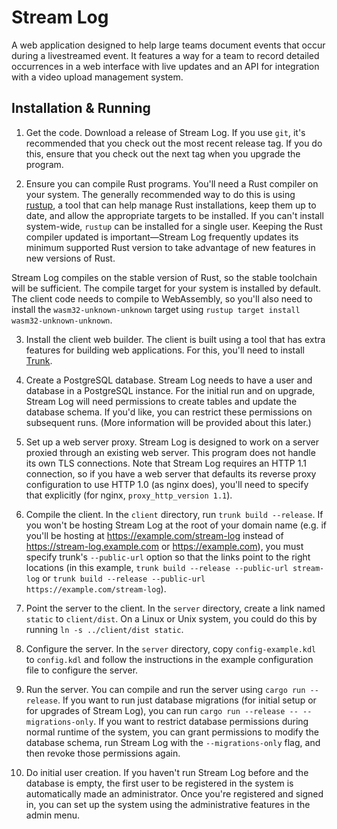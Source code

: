 # Stream Log
A web application designed to help large teams document events that occur during a livestreamed event. It features a way
for a team to record detailed occurrences in a web interface with live updates and an API for integration with a video
upload management system.

## Installation & Running
1. Get the code.
Download a release of Stream Log. If you use `git`, it's recommended that you check out the most recent release tag. If
you do this, ensure that you check out the next tag when you upgrade the program.

2. Ensure you can compile Rust programs.
You'll need a Rust compiler on your system. The generally recommended way to do this is using
[rustup](https://www.rust-lang.org/tools/install), a tool that can help manage Rust installations, keep them up to date,
and allow the appropriate targets to be installed. If you can't install system-wide, `rustup` can be installed for a
single user. Keeping the Rust compiler updated is important—Stream Log frequently updates its minimum supported Rust
version to take advantage of new features in new versions of Rust.

Stream Log compiles on the stable version of Rust, so the stable toolchain will be sufficient. The compile target for
your system is installed by default. The client code needs to compile to WebAssembly, so you'll also need to install the
`wasm32-unknown-unknown` target using `rustup target install wasm32-unknown-unknown`.

3. Install the client web builder.
The client is built using a tool that has extra features for building web applications. For this, you'll need to install
[Trunk](https://trunkrs.dev).

4. Create a PostgreSQL database.
Stream Log needs to have a user and database in a PostgreSQL instance. For the initial run and on upgrade, Stream Log
will need permissions to create tables and update the database schema. If you'd like, you can restrict these permissions
on subsequent runs. (More information will be provided about this later.)

5. Set up a web server proxy.
Stream Log is designed to work on a server proxied through an existing web server. This program does not handle its own
TLS connections. Note that Stream Log requires an HTTP 1.1 connection, so if you have a web server that defaults its
reverse proxy configuration to use HTTP 1.0 (as nginx does), you'll need to specify that explicitly (for nginx,
`proxy_http_version 1.1`).

6. Compile the client.
In the `client` directory, run `trunk build --release`. If you won't be hosting Stream Log at the root of your domain
name (e.g. if you'll be hosting at https://example.com/stream-log instead of https://stream-log.example.com or
https://example.com), you must specify trunk's `--public-url` option so that the links point to the right locations (in
this example, `trunk build --release --public-url stream-log` or
`trunk build --release --public-url https://example.com/stream-log`).

7. Point the server to the client.
In the `server` directory, create a link named `static` to `client/dist`. On a Linux or Unix system, you could do this
by running `ln -s ../client/dist static`.

8. Configure the server.
In the `server` directory, copy `config-example.kdl` to `config.kdl` and follow the instructions in the example
configuration file to configure the server.

9. Run the server.
You can compile and run the server using `cargo run --release`. If you want to run just database migrations (for initial
setup or for upgrades of Stream Log), you can run `cargo run --release -- --migrations-only`. If you want to restrict
database permissions during normal runtime of the system, you can grant permissions to modify the database schema, run
Stream Log with the `--migrations-only` flag, and then revoke those permissions again.

10. Do initial user creation.
If you haven't run Stream Log before and the database is empty, the first user to be registered in the system is
automatically made an administrator. Once you're registered and signed in, you can set up the system using the
administrative features in the admin menu.